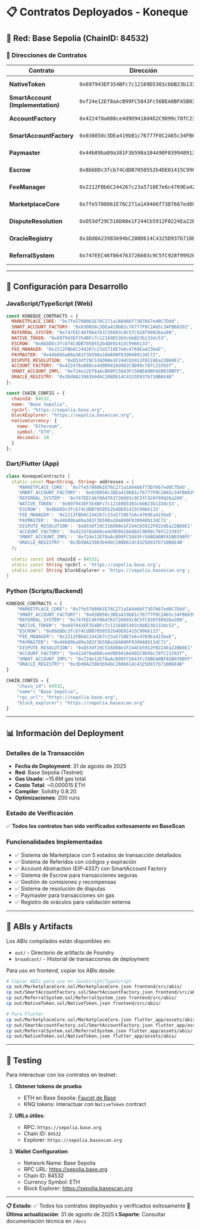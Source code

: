 # 📋 Contratos Deployados - Koneque

## 🚀 Red: Base Sepolia (ChainID: 84532)

### 📄 Direcciones de Contratos

| Contrato | Dirección | Explorer |
|----------|-----------|----------|
| **NativeToken** | `0x697943EF354BFc7c12169D5303cbbB23b133dc53` | [Ver en BaseScan](https://sepolia.basescan.org/address/0x697943EF354BFc7c12169D5303cbbB23b133dc53) |
| **SmartAccount (Implementation)** | `0xf24e12Ef8aAcB99FC5843Fc56BEA0BFA5B039BFF` | [Ver en BaseScan](https://sepolia.basescan.org/address/0xf24e12Ef8aAcB99FC5843Fc56BEA0BFA5B039BFF) |
| **AccountFactory** | `0x422478a088ce4d9D9418d4D2C9D99c78fC23393f` | [Ver en BaseScan](https://sepolia.basescan.org/address/0x422478a088ce4d9D9418d4D2C9D99c78fC23393f) |
| **SmartAccountFactory** | `0x030850c3DEa419bB1c76777F0C2A65c34FB60392` | [Ver en BaseScan](https://sepolia.basescan.org/address/0x030850c3DEa419bB1c76777F0C2A65c34FB60392) |
| **Paymaster** | `0x44b89ba09a381F3b598a184A90F039948913dC72` | [Ver en BaseScan](https://sepolia.basescan.org/address/0x44b89ba09a381F3b598a184A90F039948913dC72) |
| **Escrow** | `0x8bbDDc3fcb74CdDB7050552b4DE01415C9966133` | [Ver en BaseScan](https://sepolia.basescan.org/address/0x8bbDDc3fcb74CdDB7050552b4DE01415C9966133) |
| **FeeManager** | `0x2212FBb6C244267c23a5710E7e6c4769Ea423beE` | [Ver en BaseScan](https://sepolia.basescan.org/address/0x2212FBb6C244267c23a5710E7e6c4769Ea423beE) |
| **MarketplaceCore** | `0x7fe5708061E76C271a1A9466f73D7667ed0C7Ddd` | [Ver en BaseScan](https://sepolia.basescan.org/address/0x7fe5708061E76C271a1A9466f73D7667ed0C7Ddd) |
| **DisputeResolution** | `0xD53df29C516D08e1F244Cb5912F0224Ea22B60E1` | [Ver en BaseScan](https://sepolia.basescan.org/address/0xD53df29C516D08e1F244Cb5912F0224Ea22B60E1) |
| **OracleRegistry** | `0x3Dd8A23983b94bC208D614C4325D937b710B6E4B` | [Ver en BaseScan](https://sepolia.basescan.org/address/0x3Dd8A23983b94bC208D614C4325D937b710B6E4B) |
| **ReferralSystem** | `0x747EEC46f064763726603c9C5fC928f99926a209` | [Ver en BaseScan](https://sepolia.basescan.org/address/0x747EEC46f064763726603c9C5fC928f99926a209) |

---

## 🔧 Configuración para Desarrollo

### JavaScript/TypeScript (Web)
```javascript
const KONEQUE_CONTRACTS = {
  MARKETPLACE_CORE: "0x7fe5708061E76C271a1A9466f73D7667ed0C7Ddd",
  SMART_ACCOUNT_FACTORY: "0x030850c3DEa419bB1c76777F0C2A65c34FB60392",
  REFERRAL_SYSTEM: "0x747EEC46f064763726603c9C5fC928f99926a209",
  NATIVE_TOKEN: "0x697943EF354BFc7c12169D5303cbbB23b133dc53",
  ESCROW: "0x8bbDDc3fcb74CdDB7050552b4DE01415C9966133",
  FEE_MANAGER: "0x2212FBb6C244267c23a5710E7e6c4769Ea423beE",
  PAYMASTER: "0x44b89ba09a381F3b598a184A90F039948913dC72",
  DISPUTE_RESOLUTION: "0xD53df29C516D08e1F244Cb5912F0224Ea22B60E1",
  ACCOUNT_FACTORY: "0x422478a088ce4d9D9418d4D2C9D99c78fC23393f",
  SMART_ACCOUNT_IMPL: "0xf24e12Ef8aAcB99FC5843Fc56BEA0BFA5B039BFF",
  ORACLE_REGISTRY: "0x3Dd8A23983b94bC208D614C4325D937b710B6E4B"
};

const CHAIN_CONFIG = {
  chainId: 84532,
  name: "Base Sepolia",
  rpcUrl: "https://sepolia.base.org",
  blockExplorer: "https://sepolia.basescan.org",
  nativeCurrency: {
    name: "Ethereum",
    symbol: "ETH",
    decimals: 18
  }
};
```

### Dart/Flutter (App)
```dart
class KonequeContracts {
  static const Map<String, String> addresses = {
    'MARKETPLACE_CORE': '0x7fe5708061E76C271a1A9466f73D7667ed0C7Ddd',
    'SMART_ACCOUNT_FACTORY': '0x030850c3DEa419bB1c76777F0C2A65c34FB60392',
    'REFERRAL_SYSTEM': '0x747EEC46f064763726603c9C5fC928f99926a209',
    'NATIVE_TOKEN': '0x697943EF354BFc7c12169D5303cbbB23b133dc53',
    'ESCROW': '0x8bbDDc3fcb74CdDB7050552b4DE01415C9966133',
    'FEE_MANAGER': '0x2212FBb6C244267c23a5710E7e6c4769Ea423beE',
    'PAYMASTER': '0x44b89ba09a381F3b598a184A90F039948913dC72',
    'DISPUTE_RESOLUTION': '0xD53df29C516D08e1F244Cb5912F0224Ea22B60E1',
    'ACCOUNT_FACTORY': '0x422478a088ce4d9D9418d4D2C9D99c78fC23393f',
    'SMART_ACCOUNT_IMPL': '0xf24e12Ef8aAcB99FC5843Fc56BEA0BFA5B039BFF',
    'ORACLE_REGISTRY': '0x3Dd8A23983b94bC208D614C4325D937b710B6E4B'
  };
  
  static const int chainId = 84532;
  static const String rpcUrl = 'https://sepolia.base.org';
  static const String blockExplorer = 'https://sepolia.basescan.org';
}
```

### Python (Scripts/Backend)
```python
KONEQUE_CONTRACTS = {
    "MARKETPLACE_CORE": "0x7fe5708061E76C271a1A9466f73D7667ed0C7Ddd",
    "SMART_ACCOUNT_FACTORY": "0x030850c3DEa419bB1c76777F0C2A65c34FB60392",
    "REFERRAL_SYSTEM": "0x747EEC46f064763726603c9C5fC928f99926a209",
    "NATIVE_TOKEN": "0x697943EF354BFc7c12169D5303cbbB23b133dc53",
    "ESCROW": "0x8bbDDc3fcb74CdDB7050552b4DE01415C9966133",
    "FEE_MANAGER": "0x2212FBb6C244267c23a5710E7e6c4769Ea423beE",
    "PAYMASTER": "0x44b89ba09a381F3b598a184A90F039948913dC72",
    "DISPUTE_RESOLUTION": "0xD53df29C516D08e1F244Cb5912F0224Ea22B60E1",
    "ACCOUNT_FACTORY": "0x422478a088ce4d9D9418d4D2C9D99c78fC23393f",
    "SMART_ACCOUNT_IMPL": "0xf24e12Ef8aAcB99FC5843Fc56BEA0BFA5B039BFF",
    "ORACLE_REGISTRY": "0x3Dd8A23983b94bC208D614C4325D937b710B6E4B"
}

CHAIN_CONFIG = {
    "chain_id": 84532,
    "name": "Base Sepolia",
    "rpc_url": "https://sepolia.base.org",
    "block_explorer": "https://sepolia.basescan.org"
}
```

---

## 📊 Información del Deployment

### Detalles de la Transacción
- **Fecha de Deployment**: 31 de agosto de 2025
- **Red**: Base Sepolia (Testnet)
- **Gas Usado**: ~15.6M gas total
- **Costo Total**: ~0.000015 ETH
- **Compiler**: Solidity 0.8.20
- **Optimizaciones**: 200 runs

### Estado de Verificación
✅ **Todos los contratos han sido verificados exitosamente en BaseScan**

### Funcionalidades Implementadas
- ✅ Sistema de Marketplace con 5 estados de transacción detallados
- ✅ Sistema de Referidos con códigos y expiración
- ✅ Account Abstraction (EIP-4337) con SmartAccount Factory
- ✅ Sistema de Escrow para transacciones seguras
- ✅ Gestión de comisiones y recompensas
- ✅ Sistema de resolución de disputas
- ✅ Paymaster para transacciones sin gas
- ✅ Registro de oráculos para validación externa

---

## 🔧 ABIs y Artifacts

Los ABIs compilados están disponibles en:
- `out/` - Directorio de artifacts de Foundry
- `broadcast/` - Historial de transacciones de deployment

Para uso en frontend, copiar los ABIs desde:
```bash
# Copiar ABIs para uso en JavaScript/TypeScript
cp out/MarketplaceCore.sol/MarketplaceCore.json frontend/src/abis/
cp out/SmartAccountFactory.sol/SmartAccountFactory.json frontend/src/abis/
cp out/ReferralSystem.sol/ReferralSystem.json frontend/src/abis/
cp out/NativeToken.sol/NativeToken.json frontend/src/abis/

# Para Flutter
cp out/MarketplaceCore.sol/MarketplaceCore.json flutter_app/assets/abis/
cp out/SmartAccountFactory.sol/SmartAccountFactory.json flutter_app/assets/abis/
cp out/ReferralSystem.sol/ReferralSystem.json flutter_app/assets/abis/
cp out/NativeToken.sol/NativeToken.json flutter_app/assets/abis/
```

---

## 🧪 Testing

Para interactuar con los contratos en testnet:

1. **Obtener tokens de prueba**:
   - ETH en Base Sepolia: [Faucet de Base](https://portal.cdp.coinbase.com/products/faucet)
   - KNQ tokens: Interactuar con `NativeToken` contract

2. **URLs útiles**:
   - RPC: `https://sepolia.base.org`
   - Chain ID: `84532`
   - Explorer: `https://sepolia.basescan.org`

3. **Wallet Configuration**:
   - Network Name: Base Sepolia
   - RPC URL: https://sepolia.base.org
   - Chain ID: 84532
   - Currency Symbol: ETH
   - Block Explorer: https://sepolia.basescan.org

---

**📋 Estado**: ✅ Todos los contratos deployados y verificados exitosamente
**🔄 Última actualización**: 31 de agosto de 2025
**📞 Soporte**: Consultar documentación técnica en `/docs`

